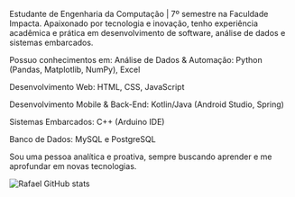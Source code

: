 
Estudante de Engenharia da Computação | 7º semestre na Faculdade Impacta. Apaixonado por tecnologia e inovação, tenho experiência acadêmica e prática em desenvolvimento de software, análise de dados e sistemas embarcados.

Possuo conhecimentos em:
Análise de Dados & Automação: Python (Pandas, Matplotlib, NumPy), Excel

Desenvolvimento Web: HTML, CSS, JavaScript

Desenvolvimento Mobile & Back-End: Kotlin/Java (Android Studio, Spring)

Sistemas Embarcados: C++ (Arduino IDE)

Banco de Dados: MySQL e PostgreSQL
 
 Sou uma pessoa analítica e proativa, sempre buscando aprender e me aprofundar em novas tecnologias.

![Rafael GitHub stats](https://github-readme-stats.vercel.app/api?username=RafaelViniciusdaSilvaBasilio&show_icons=true&theme=dracula)
